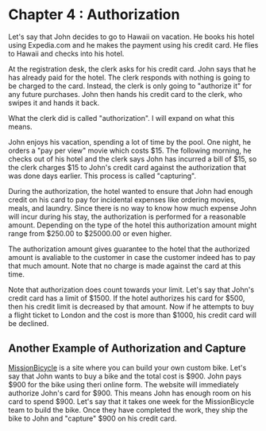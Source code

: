 # Chapter 4 : Authorization

Let's say that John decides to go to Hawaii on vacation. He books his hotel using Expedia.com and he makes the payment using his credit card. He flies to Hawaii and checks into his hotel. 

At the registration desk, the clerk asks for his credit card. John says that he has already paid for the hotel. The clerk responds with nothing is going to be charged to the card. Instead, the clerk is only  going to "authorize it" for any future purchases. John then hands his credit card to the clerk, who swipes it and hands it back.

What the clerk did is called "authorization". I will expand on what this means.

John enjoys his vacation, spending a lot of time by the pool. One night, he orders a "pay per view" movie which costs $15. The following morning, he checks out of his hotel and the clerk says John has incurred a bill of $15, so the clerk charges $15 to John's credit card against the authorization that was done days earlier. This process is called "capturing".

During the authorization, the hotel wanted to ensure that John had enough credit on his card to pay for incidental expenses like ordering movies, meals, and laundry. Since there is no way to know how much expense John will incur during his stay, the authorization is performed for a reasonable amount. Depending on the type of the hotel this authorization amount might range from $250.00 to $25000.00 or even higher.

The authorization amount gives guarantee to the hotel that the authorized amount is avaliable to the customer in case the customer indeed has to pay that much amount.  Note that no charge is made against the card at this time.

Note that authorization does count towards your limit. Let's say that John's credit card has a limit of $1500. If the hotel authorizes his card for $500, then his credit limit is decreased by that amount. Now if he attempts to buy a flight ticket to London and the cost is more than $1000, his credit card will be declined.

## Another Example of Authorization and Capture

[MissionBicycle](https://www.missionbicycle.com) is a site where you can build your own custom bike. Let's say that John wants to buy a bike and the total cost is $900. John pays $900 for the bike using theri online form. The website will immediately authorize John's card for $900. This means John has enough room on his card to spend $900. Let's say that it takes one week for the MissionBicycle team to build the bike. Once they have completed the work, they ship the bike to John and "capture" $900 on his credit card.
